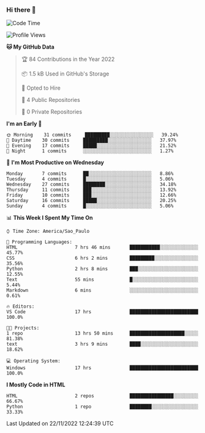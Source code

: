 ### Hi there 👋

<!--
**igabriel-gb/igabriel-gb** is a ✨ _special_ ✨ repository because its `README.md` (this file) appears on your GitHub profile.

Here are some ideas to get you started:

- 🔭 I’m currently working on ...
- 🌱 I’m currently learning ...
- 👯 I’m looking to collaborate on ...
- 🤔 I’m looking for help with ...
- 💬 Ask me about ...
- 📫 How to reach me: ...
- 😄 Pronouns: ...
- ⚡ Fun fact: ...
-->

<!--START_SECTION:waka-->
![Code Time](http://img.shields.io/badge/Code%20Time-23%20hrs%2039%20mins-blue)

![Profile Views](http://img.shields.io/badge/Profile%20Views-49-blue)

**🐱 My GitHub Data** 

> 🏆 84 Contributions in the Year 2022
 > 
> 📦 1.5 kB Used in GitHub's Storage 
 > 
> 💼 Opted to Hire
 > 
> 📜 4 Public Repositories 
 > 
> 🔑 0 Private Repositories  
 > 
**I'm an Early 🐤** 

```text
🌞 Morning    31 commits     █████████░░░░░░░░░░░░░░░░   39.24% 
🌇 Daytime    30 commits     █████████░░░░░░░░░░░░░░░░   37.97% 
🌃 Evening    17 commits     █████░░░░░░░░░░░░░░░░░░░░   21.52% 
🌙 Night      1 commits      ░░░░░░░░░░░░░░░░░░░░░░░░░   1.27%

```
📅 **I'm Most Productive on Wednesday** 

```text
Monday       7 commits      ██░░░░░░░░░░░░░░░░░░░░░░░   8.86% 
Tuesday      4 commits      █░░░░░░░░░░░░░░░░░░░░░░░░   5.06% 
Wednesday    27 commits     ████████░░░░░░░░░░░░░░░░░   34.18% 
Thursday     11 commits     ███░░░░░░░░░░░░░░░░░░░░░░   13.92% 
Friday       10 commits     ███░░░░░░░░░░░░░░░░░░░░░░   12.66% 
Saturday     16 commits     █████░░░░░░░░░░░░░░░░░░░░   20.25% 
Sunday       4 commits      █░░░░░░░░░░░░░░░░░░░░░░░░   5.06%

```


📊 **This Week I Spent My Time On** 

```text
⌚︎ Time Zone: America/Sao_Paulo

💬 Programming Languages: 
HTML                     7 hrs 46 mins       ███████████░░░░░░░░░░░░░░   45.77% 
CSS                      6 hrs 2 mins        █████████░░░░░░░░░░░░░░░░   35.56% 
Python                   2 hrs 8 mins        ███░░░░░░░░░░░░░░░░░░░░░░   12.55% 
Text                     55 mins             █░░░░░░░░░░░░░░░░░░░░░░░░   5.44% 
Markdown                 6 mins              ░░░░░░░░░░░░░░░░░░░░░░░░░   0.61%

🔥 Editors: 
VS Code                  17 hrs              █████████████████████████   100.0%

🐱‍💻 Projects: 
1 repo                   13 hrs 50 mins      ████████████████████░░░░░   81.38% 
text                     3 hrs 9 mins        ████░░░░░░░░░░░░░░░░░░░░░   18.62%

💻 Operating System: 
Windows                  17 hrs              █████████████████████████   100.0%

```

**I Mostly Code in HTML** 

```text
HTML                     2 repos             ████████████████░░░░░░░░░   66.67% 
Python                   1 repo              ████████░░░░░░░░░░░░░░░░░   33.33%

```



 Last Updated on 22/11/2022 12:24:39 UTC
<!--END_SECTION:waka-->
